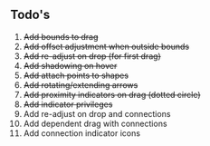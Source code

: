 ## Todo's

1. ~~Add bounds to drag~~
2. ~~Add offset adjustment when outside bounds~~
3. ~~Add re-adjust on drop (for first drag)~~
4. ~~Add shadowing on hover~~
5. ~~Add attach points to shapes~~
6. ~~Add rotating/extending arrows~~
7. ~~Add proximity indicators on drag (dotted circle)~~
8. ~~Add indicator privileges~~
9. Add re-adjust on drop and connections
10. Add dependent drag with connections
11. Add connection indicator icons
